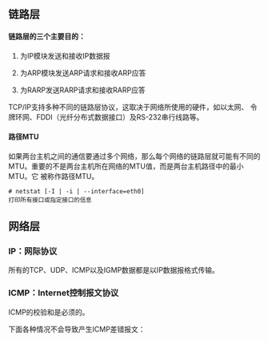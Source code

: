 ## 链路层

#### 链路层的三个主要目的：

1. 为IP模块发送和接收IP数据报

2. 为ARP模块发送ARP请求和接收ARP应答

3. 为RARP发送RARP请求和接收RARP应答

TCP/IP支持多种不同的链路层协议，这取决于网络所使用的硬件，如以太网、
令牌环网、FDDI（光纤分布式数据接口）及RS-232串行线路等。

#### 路径MTU

如果两台主机之间的通信要通过多个网络，那么每个网络的链路层就可能有不同的
MTU。重要的不是两台主机所在网络的MTU值，而是两台主机路径中的最小MTU。它
被称作路径MTU。

```shell
# netstat [-I | -i | --interface=eth0]
打印所有接口或指定接口的信息
```

## 网络层

### IP：网际协议

所有的TCP、UDP、ICMP以及IGMP数据都是以IP数据报格式传输。

### ICMP：Internet控制报文协议

ICMP的校验和是必须的。

下面各种情况不会导致产生ICMP差错报文：